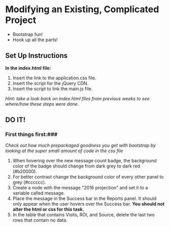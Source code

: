 # Modifying an Existing, Complicated Project
- Bootstrap fun!
- Hook up all the parts!

## Set Up Instructions

**In the index.html file:**<br>
1. Insert the link to the application.css file.<br>
2. Insert the script for the jQuery CDN.<br>
3. Insert the script to link the main.js file.<br>

*Hint: take a look back on index.html files from previous weeks to see where/how these steps were done.*

## DO IT!
### First things first:###
*Check out how much prepackaged goodness you get with bootstrap by looking at the super small amount of code in the css file*

1. When hovering over the new message count badge, the background color of the badge should change from dark grey to dark red (#b20000).
2. For better contrast change the background color of every other panel to grey (#cccccc).
3. Create a <span> node with the message "2016 projection" and set it to a variable called message.
4. Place the message in the Success bar in the Reports panel. It should only appear when the user hovers over the Success bar. **You should not alter the html or css for this task.**
5. In the table that contains Visits, ROI, and Source, delete the last two rows that contain no data.
